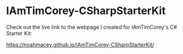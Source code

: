 # IAmTimCorey-CSharpStarterKit
Check out the live link to the webpage I created for IAmTimCorey's C# Starter Kit: 

https://noahmacey.github.io/IAmTimCorey-CSharpStarterKit/
